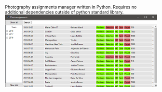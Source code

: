 Photography assignments manager written in Python.
Requires no additional dependencies outside of python standard library.
![Screenshot](/screenshots/screenshot1.PNG?raw=true)
